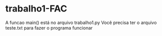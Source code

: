 # trabalho1-FAC

A funcao main() está no arquivo trabalho1.py 
Você precisa ter o arquivo teste.txt para fazer o programa funcionar
